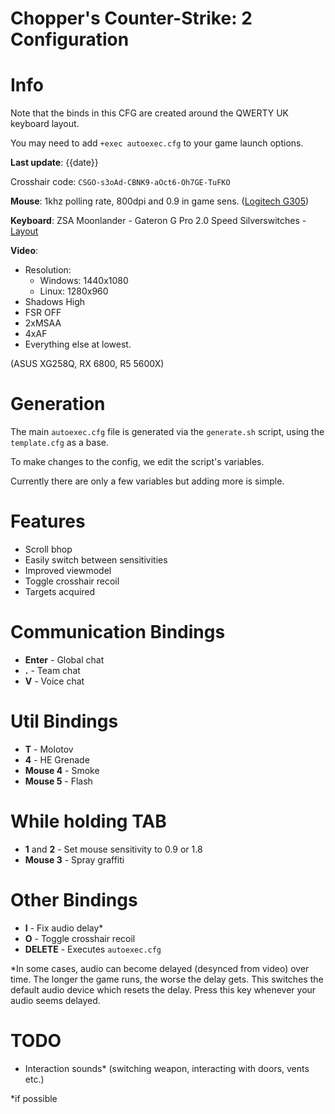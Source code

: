 # Chopper's Counter-Strike: 2 Configuration

# Info

Note that the binds in this CFG are created around the QWERTY UK keyboard layout.

You may need to add `+exec autoexec.cfg` to your game launch options.

**Last update**: {{date}}

Crosshair code: `CSGO-s3oAd-CBNK9-aOct6-Oh7GE-TuFKO`

 **Mouse**: 1khz polling rate, 800dpi and 0.9 in game sens. ([Logitech G305](https://www.amazon.co.uk/Logitech-Wireless-Lightweight-Programmable-compatible/dp/B07CGPZ3ZQ))

 **Keyboard**: ZSA Moonlander - Gateron G Pro 2.0 Speed Silverswitches - [Layout](https://configure.zsa.io/moonlander/layouts/vrKMn/latest/0)
 
 **Video**: 
 
 * Resolution: 
    * Windows: 1440x1080
    * Linux: 1280x960
 * Shadows High
 * FSR OFF
 * 2xMSAA
 * 4xAF
 * Everything else at lowest.
 
 (ASUS XG258Q, RX 6800, R5 5600X)

 # Generation

 The main `autoexec.cfg` file is generated via the `generate.sh` script, using the `template.cfg` as a base.

 To make changes to the config, we edit the script's variables.

 Currently there are only a few variables but adding more is simple.
 
 # Features
 
 * Scroll bhop
 * Easily switch between sensitivities
 * Improved viewmodel
 * Toggle crosshair recoil
 * Targets acquired

 # Communication Bindings

 * **Enter** - Global chat
 * **.** - Team chat
 * **V** - Voice chat

 # Util Bindings

 * **T** - Molotov
 * **4** - HE Grenade
 * **Mouse 4** - Smoke
 * **Mouse 5** - Flash

 # While holding TAB
 * **1** and **2** - Set mouse sensitivity to 0.9 or 1.8
 * **Mouse 3** - Spray graffiti

 # Other Bindings

 * **I** - Fix audio delay*
 * **O** - Toggle crosshair recoil
 * **DELETE** - Executes `autoexec.cfg`

*In some cases, audio can become delayed (desynced from video) over time. The longer the game runs, the worse the delay gets.
This switches the default audio device which resets the delay. Press this key whenever your audio seems delayed.

 # TODO

 * Interaction sounds* (switching weapon, interacting with doors, vents etc.)

*if possible
